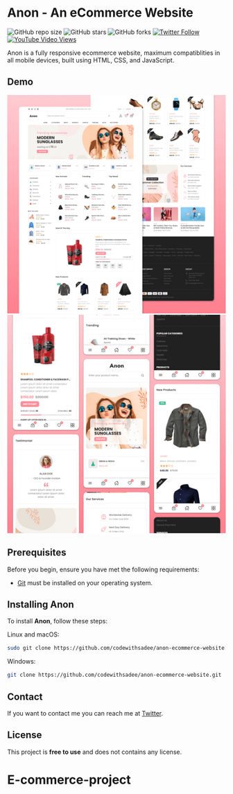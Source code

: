 # Anon - An eCommerce Website

![GitHub repo size](https://img.shields.io/github/repo-size/codewithsadee/anon-ecommerce-website)
![GitHub stars](https://img.shields.io/github/stars/codewithsadee/anon-ecommerce-website?style=social)
![GitHub forks](https://img.shields.io/github/forks/codewithsadee/anon-ecommerce-website?style=social)
[![Twitter Follow](https://img.shields.io/twitter/follow/codewithsadee_?style=social)](https://twitter.com/intent/follow?screen_name=codewithsadee_)
[![YouTube Video Views](https://img.shields.io/youtube/views/3l8Lob4ysI0?style=social)](https://youtu.be/3l8Lob4ysI0)

Anon is a fully responsive ecommerce website, maximum compatiblities in all mobile devices, built using HTML, CSS, and JavaScript.

## Demo

![Anon Desktop Demo](./website-demo-image/desktop.png "Desktop Demo")
![Anon Mobile Demo](./website-demo-image/mobile.png "Mobile Demo")

## Prerequisites

Before you begin, ensure you have met the following requirements:

* [Git](https://git-scm.com/downloads "Download Git") must be installed on your operating system.

## Installing Anon

To install **Anon**, follow these steps:

Linux and macOS:

```bash
sudo git clone https://github.com/codewithsadee/anon-ecommerce-website.git
```

Windows:

```bash
git clone https://github.com/codewithsadee/anon-ecommerce-website.git
```

## Contact

If you want to contact me you can reach me at [Twitter](https://www.twitter.com/codewithsadee).

## License

This project is **free to use** and does not contains any license.
# E-commerce-project
